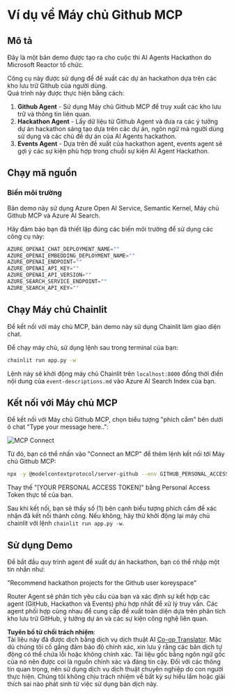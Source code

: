 <!--
CO_OP_TRANSLATOR_METADATA:
{
  "original_hash": "9bf0395cbc541ce8db2a9699c8678dfc",
  "translation_date": "2025-07-12T14:23:35+00:00",
  "source_file": "11-mcp/code_samples/github-mcp/README.md",
  "language_code": "vi"
}
-->
# Ví dụ về Máy chủ Github MCP

## Mô tả

Đây là một bản demo được tạo ra cho cuộc thi AI Agents Hackathon do Microsoft Reactor tổ chức.

Công cụ này được sử dụng để đề xuất các dự án hackathon dựa trên các kho lưu trữ Github của người dùng.  
Quá trình này được thực hiện bằng cách:

1. **Github Agent** - Sử dụng Máy chủ Github MCP để truy xuất các kho lưu trữ và thông tin liên quan.  
2. **Hackathon Agent** - Lấy dữ liệu từ Github Agent và đưa ra các ý tưởng dự án hackathon sáng tạo dựa trên các dự án, ngôn ngữ mà người dùng sử dụng và các chủ đề dự án của AI Agents hackathon.  
3. **Events Agent** - Dựa trên đề xuất của hackathon agent, events agent sẽ gợi ý các sự kiện phù hợp trong chuỗi sự kiện AI Agent Hackathon.  

## Chạy mã nguồn

### Biến môi trường

Bản demo này sử dụng Azure Open AI Service, Semantic Kernel, Máy chủ Github MCP và Azure AI Search.

Hãy đảm bảo bạn đã thiết lập đúng các biến môi trường để sử dụng các công cụ này:

```python
AZURE_OPENAI_CHAT_DEPLOYMENT_NAME=""
AZURE_OPENAI_EMBEDDING_DEPLOYMENT_NAME=""
AZURE_OPENAI_ENDPOINT=""
AZURE_OPENAI_API_KEY=""
AZURE_OPENAI_API_VERSION=""
AZURE_SEARCH_SERVICE_ENDPOINT=""
AZURE_SEARCH_API_KEY=""
```

## Chạy Máy chủ Chainlit

Để kết nối với máy chủ MCP, bản demo này sử dụng Chainlit làm giao diện chat.

Để chạy máy chủ, sử dụng lệnh sau trong terminal của bạn:

```bash
chainlit run app.py -w
```

Lệnh này sẽ khởi động máy chủ Chainlit trên `localhost:8000` đồng thời điền nội dung của `event-descriptions.md` vào Azure AI Search Index của bạn.

## Kết nối với Máy chủ MCP

Để kết nối với Máy chủ Github MCP, chọn biểu tượng "phích cắm" bên dưới ô chat "Type your message here..":

![MCP Connect](../../../../../translated_images/mcp-chainlit-1.9154745f51c1f0437829df7624bff2f6268272f964f260fae8c7134d54e00f50.vi.png)

Từ đó, bạn có thể nhấn vào "Connect an MCP" để thêm lệnh kết nối tới Máy chủ Github MCP:

```bash
npx -y @modelcontextprotocol/server-github --env GITHUB_PERSONAL_ACCESS_TOKEN=[YOUR PERSONAL ACCESS TOKEN]
```

Thay thế "[YOUR PERSONAL ACCESS TOKEN]" bằng Personal Access Token thực tế của bạn.

Sau khi kết nối, bạn sẽ thấy số (1) bên cạnh biểu tượng phích cắm để xác nhận đã kết nối thành công. Nếu không, hãy thử khởi động lại máy chủ chainlit với lệnh `chainlit run app.py -w`.

## Sử dụng Demo

Để bắt đầu quy trình agent đề xuất dự án hackathon, bạn có thể nhập một tin nhắn như:

"Recommend hackathon projects for the Github user koreyspace"

Router Agent sẽ phân tích yêu cầu của bạn và xác định sự kết hợp các agent (GitHub, Hackathon và Events) phù hợp nhất để xử lý truy vấn. Các agent phối hợp cùng nhau để cung cấp đề xuất toàn diện dựa trên phân tích kho lưu trữ GitHub, ý tưởng dự án và các sự kiện công nghệ liên quan.

**Tuyên bố từ chối trách nhiệm**:  
Tài liệu này đã được dịch bằng dịch vụ dịch thuật AI [Co-op Translator](https://github.com/Azure/co-op-translator). Mặc dù chúng tôi cố gắng đảm bảo độ chính xác, xin lưu ý rằng các bản dịch tự động có thể chứa lỗi hoặc không chính xác. Tài liệu gốc bằng ngôn ngữ gốc của nó nên được coi là nguồn chính xác và đáng tin cậy. Đối với các thông tin quan trọng, nên sử dụng dịch vụ dịch thuật chuyên nghiệp do con người thực hiện. Chúng tôi không chịu trách nhiệm về bất kỳ sự hiểu lầm hoặc giải thích sai nào phát sinh từ việc sử dụng bản dịch này.